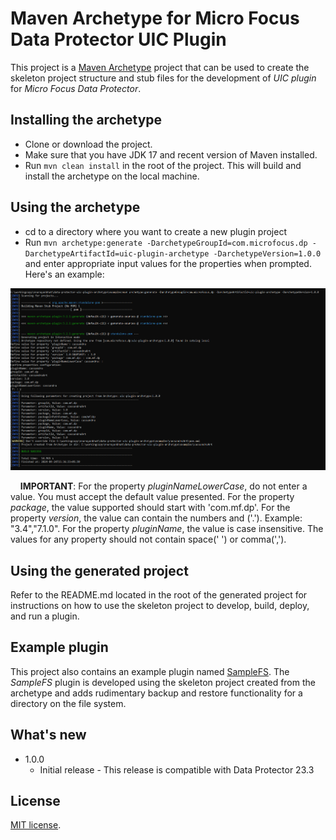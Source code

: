 # Maven Archetype for Micro Focus Data Protector UIC Plugin

This project is a [Maven Archetype](https://maven.apache.org/archetype/) project that can be used to create the
skeleton project structure and stub files for the development of *UIC plugin* for *Micro Focus Data Protector*. 

## Installing the archetype
* Clone or download the project.
* Make sure that you have JDK 17 and recent version of Maven installed.
* Run `mvn clean install` in the root of the project. This will build and install the archetype on the local machine.

## Using the archetype
* cd to a directory where you want to create a new plugin project
* Run `mvn archetype:generate -DarchetypeGroupId=com.microfocus.dp -DarchetypeArtifactId=uic-plugin-archetype -DarchetypeVersion=1.0.0` and enter appropriate input values for the properties when prompted. Here's an example:

![Screenshot](images/generate_project.png?raw=true)

&nbsp;&nbsp;&nbsp;&nbsp;**IMPORTANT**:
For the property *pluginNameLowerCase*, do not enter a value. You must accept the default value presented.
For the property *package*, the value supported should start with 'com.mf.dp'.
For the property *version*, the value can contain the numbers and ('.'). Example: "3.4","7.1.0".
For the property *pluginName*, the value is case insensitive.
The values for any property should not contain space(' ') or comma(','). 


## Using the generated project
Refer to the README.md located in the root of the generated project for instructions on how to use the skeleton project to develop, build, deploy, and run a plugin.

## Example plugin
This project also contains an example plugin named [SampleFS](https://github.com/MicroFocus/data-protector-uic-plugin-archetype/tree/main/examples/samplefs-plugin). The *SampleFS* plugin is developed using the skeleton project created from the archetype and adds rudimentary backup and restore functionality for a directory on the file system.

## What's new
- 1.0.0
    - Initial release - This release is compatible with Data Protector 23.3
    
## License
[MIT license](LICENSE).


